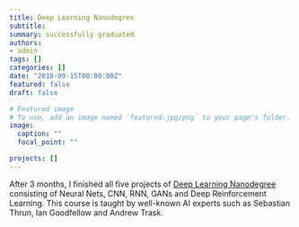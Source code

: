 ```yaml
---
title: Deep Learning Nanodegree
subtitle: 
summary: successfully graduated
authors:
- admin
tags: []
categories: []
date: "2018-09-15T00:00:00Z"
featured: false
draft: false

# Featured image
# To use, add an image named `featured.jpg/png` to your page's folder.
image:
  caption: ""
  focal_point: ""

projects: []
---
```



After 3 months, I finished all five projects of  [Deep Learning Nanodegree](https://udacity.com/course/deep-learning-nanodegree-foundation--nd101) consisting of Neural Nets, CNN, RNN, GANs and  Deep Reinforcement Learning. This course is taught by well-known AI experts such as Sebastian Thrun, Ian Goodfellow and Andrew Trask.
